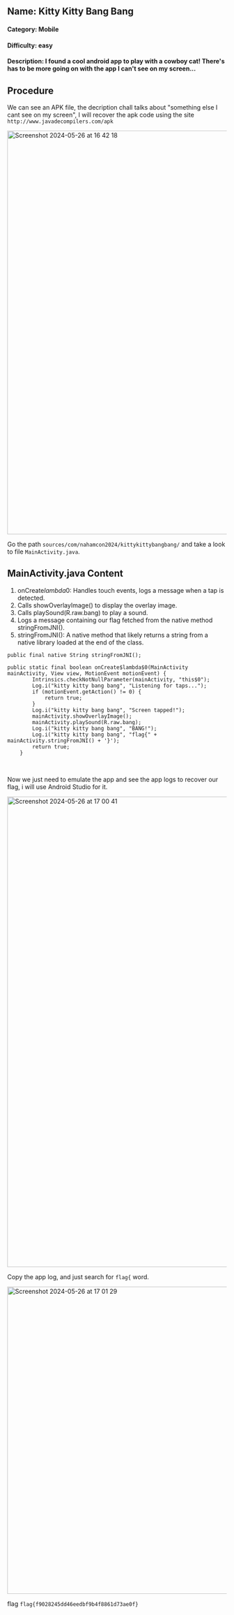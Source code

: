 ## Name: Kitty Kitty Bang Bang
#### Category: Mobile
#### Difficulty: easy
#### Description: I found a cool android app to play with a cowboy cat! There's has to be more going on with the app I can't see on my screen...

## Procedure
We can see an APK file, the decription chall talks about "something else I cant see on my screen", I will recover the apk code using the site ```http://www.javadecompilers.com/apk```<br>

<img width="925" alt="Screenshot 2024-05-26 at 16 42 18" src="https://github.com/sp34rh34d/CTF-writeups/assets/94752464/df74fcdd-0a53-4e99-bf50-c4cec2785eb7">
<br>

Go the path ```sources/com/nahamcon2024/kittykittybangbang/``` and take a look to file ```MainActivity.java```.
<br>

## MainActivity.java Content
1) onCreate$lambda$0: Handles touch events, logs a message when a tap is detected.
2) Calls showOverlayImage() to display the overlay image.
3) Calls playSound(R.raw.bang) to play a sound.
4) Logs a message containing our flag fetched from the native method stringFromJNI().
5) stringFromJNI(): A native method that likely returns a string from a native library loaded at the end of the class.
   
```
public final native String stringFromJNI();

public static final boolean onCreate$lambda$0(MainActivity mainActivity, View view, MotionEvent motionEvent) {
        Intrinsics.checkNotNullParameter(mainActivity, "this$0");
        Log.i("kitty kitty bang bang", "Listening for taps...");
        if (motionEvent.getAction() != 0) {
            return true;
        }
        Log.i("kitty kitty bang bang", "Screen tapped!");
        mainActivity.showOverlayImage();
        mainActivity.playSound(R.raw.bang);
        Log.i("kitty kitty bang bang", "BANG!");
        Log.i("kitty kitty bang bang", "flag{" + mainActivity.stringFromJNI() + '}');
        return true;
    }
```
<br>

Now we just need to emulate the app and see the app logs to recover our flag, i will use Android Studio for it. 

<img width="1078" alt="Screenshot 2024-05-26 at 17 00 41" src="https://github.com/sp34rh34d/CTF-writeups/assets/94752464/b41affa6-d82e-476d-abaf-4baf08c201fd">
<br>

Copy the app log, and just search for ```flag{``` word.

<img width="704" alt="Screenshot 2024-05-26 at 17 01 29" src="https://github.com/sp34rh34d/CTF-writeups/assets/94752464/344e2fa0-9238-417d-aa0b-e730e60d1d60">
<br>

flag ```flag{f9028245dd46eedbf9b4f8861d73ae0f}```




